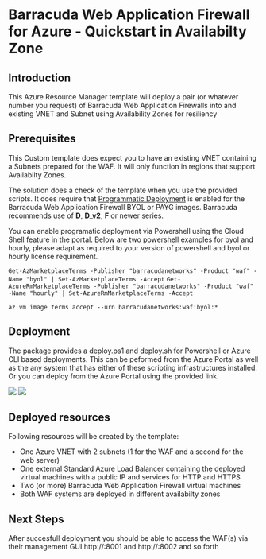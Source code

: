 # Barracuda Web Application Firewall for Azure - Quickstart in Availabilty Zone

## Introduction
This Azure Resource Manager template will deploy a pair (or whatever number you request) of Barracuda Web Application Firewalls into and existing VNET and Subnet using Availability Zones for resiliency

## Prerequisites
This Custom template does expect you to have an existing VNET containing a Subnets prepared for the WAF. It will only function in regions that support Availabilty Zones.

The solution does a check of the template when you use the provided scripts. It does require that [Programmatic Deployment](https://azure.microsoft.com/en-us/blog/working-with-marketplace-images-on-azure-resource-manager/) is enabled for the Barracuda Web Application Firewall BYOL or PAYG images. Barracuda recommends use of **D**, **D_v2**, **F** or newer series. 

You can enable programatic deployment via Powershell using the Cloud Shell feature in the portal. Below are two powershell examples for byol and hourly, please adapt as required to your version of powershell and byol or hourly license requirement.

`Get-AzMarketplaceTerms -Publisher "barracudanetworks" -Product "waf" -Name "byol" | Set-AzMarketplaceTerms -Accept`
`Get-AzureRmMarketplaceTerms -Publisher "barracudanetworks" -Product "waf" -Name "hourly" | Set-AzureRmMarketplaceTerms -Accept`

`az vm image terms accept --urn barracudanetworks:waf:byol:*`

## Deployment

The package provides a deploy.ps1 and deploy.sh for Powershell or Azure CLI based deployments. This can be peformed from the Azure Portal as well as the any system that has either of these scripting infrastructures installed. Or you can deploy from the Azure Portal using the provided link.

<a href="https://portal.azure.com/#create/Microsoft.Template/uri/https%3A%2F%2Fraw.githubusercontent.com%2Fbarracudanetworks%2Fwaf-azure-templates%2Fmaster%2FCustom-WAF-HA-AZ-1NIC-ELB-STD%2Fazuredeploy.json" target="_blank"><img src="http://azuredeploy.net/deploybutton.png"/></a>
<a href="http://armviz.io/#/?load=https%3A%2F%2Fraw.githubusercontent.com%2Fbarracudanetworks%2Fwaf-azure-templates%2Fmaster%2FCustom-WAF-HA-AZ-1NIC-ELB-STD%2Fazuredeploy.json" target="_blank">
    <img src="http://armviz.io/visualizebutton.png"/>
</a>

## Deployed resources
Following resources will be created by the template:
- One Azure VNET with 2 subnets (1 for the WAF and a second for the web server)
- One external Standard Azure Load Balancer containing the deployed virtual machines with a public IP and services for HTTP and HTTPS
- Two (or more) Barracuda Web Application Firewall virtual machines
- Both WAF systems are deployed in different availabilty zones


## Next Steps
After succesfull deployment you should be able to access the WAF(s) via their management GUI http://<LBPublicIP>:8001 and http://<LBPublicIP>:8002 and so forth
